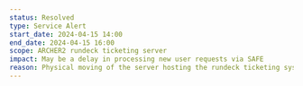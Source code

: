 ```yaml
---
status: Resolved
type: Service Alert
start_date: 2024-04-15 14:00 
end_date: 2024-04-15 16:00 
scope: ARCHER2 rundeck ticketing server
impact: May be a delay in processing new user requests via SAFE
reason: Physical moving of the server hosting the rundeck ticketing system
---
```

